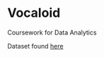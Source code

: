 # Vocaloid
Coursework for Data Analytics

Dataset found [here](https://www.nii.ac.jp/dsc/idr/nico/) 
